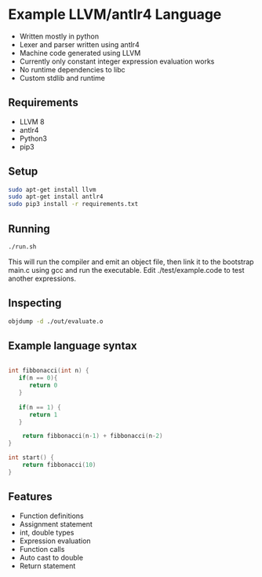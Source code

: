 # Example LLVM/antlr4 Language

- Written mostly in python
- Lexer and parser written using antlr4
- Machine code generated using LLVM
- Currently only constant integer expression evaluation works
- No runtime dependencies to libc
- Custom stdlib and runtime 

## Requirements
- LLVM 8
- antlr4
- Python3
- pip3

## Setup

```bash
sudo apt-get install llvm
sudo apt-get install antlr4
sudo pip3 install -r requirements.txt
```

## Running
```bash
./run.sh
```
This will run the compiler and emit an object file, then link it to the bootstrap main.c using gcc and run the executable.
Edit ./test/example.code to test another expressions.

## Inspecting
```bash
objdump -d ./out/evaluate.o
```

## Example language syntax

```c

int fibbonacci(int n) {
   if(n == 0){
      return 0
   }
   
   if(n == 1) {
      return 1
   }

    return fibbonacci(n-1) + fibbonacci(n-2)
}

int start() {
    return fibbonacci(10)
}
```

## Features
- Function definitions
- Assignment statement
- int, double types
- Expression evaluation
- Function calls
- Auto cast to double
- Return statement
